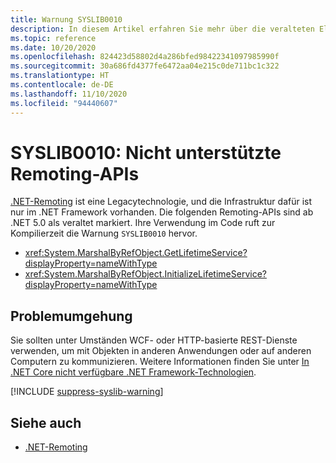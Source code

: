 ```yaml
---
title: Warnung SYSLIB0010
description: In diesem Artikel erfahren Sie mehr über die veralteten Elemente, die zur Kompilierzeit die Warnung SYSLIB0010 generieren.
ms.topic: reference
ms.date: 10/20/2020
ms.openlocfilehash: 824423d58802d4a286bfed98422341097985990f
ms.sourcegitcommit: 30a686fd4377fe6472aa04e215c0de711bc1c322
ms.translationtype: HT
ms.contentlocale: de-DE
ms.lasthandoff: 11/10/2020
ms.locfileid: "94440607"
---
```

# <a name="syslib0010-unsupported-remoting-apis"></a>SYSLIB0010: Nicht unterstützte Remoting-APIs

[.NET-Remoting](/previous-versions/dotnet/netframework-1.1/kwdt6w2k(v=vs.71)) ist eine Legacytechnologie, und die Infrastruktur dafür ist nur im .NET Framework vorhanden. Die folgenden Remoting-APIs sind ab .NET 5.0 als veraltet markiert. Ihre Verwendung im Code ruft zur Kompilierzeit die Warnung `SYSLIB0010` hervor.

- <xref:System.MarshalByRefObject.GetLifetimeService?displayProperty=nameWithType>
- <xref:System.MarshalByRefObject.InitializeLifetimeService?displayProperty=nameWithType>

## <a name="workarounds"></a>Problemumgehung

Sie sollten unter Umständen WCF- oder HTTP-basierte REST-Dienste verwenden, um mit Objekten in anderen Anwendungen oder auf anderen Computern zu kommunizieren. Weitere Informationen finden Sie unter [In .NET Core nicht verfügbare .NET Framework-Technologien](../porting/net-framework-tech-unavailable.md).

[!INCLUDE [suppress-syslib-warning](../../../includes/suppress-syslib-warning.md)]

## <a name="see-also"></a>Siehe auch

- [.NET-Remoting](/previous-versions/dotnet/netframework-1.1/kwdt6w2k(v=vs.71))
